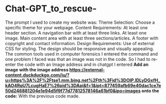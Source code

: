 # Chat-GPT_to_rescue-
The prompt I used to create my website was: Theme Selection: Choose a specific theme for your webpage.
Content Requirements:
At least one header section.
A navigation bar with at least three links.
At least one image.
Main content area with at least three sections/articles.
A footer with copyright and contact information.
Design Requirements:
Use of external CSS for styling.
The design should be responsive and visually appealing. The common tools used in computer forensics
I entered the command and one problem I faced was that an image was not in the code. So I had to re-enter the code with an Image address and in chatgpt I entered **Add an image with the image address https://external-content.duckduckgo.com/iu/?u=https%3A%2F%2Ftse1.mm.bing.net%2Fth%3Fid%3DOIP.lDLyDGxfH_kAO4RqU7LcugHaE7%26pid%3DApi&f=1&ipt=877459afb69e40dac1ce7e50d246881204e1e94d5f9f77d77812578146a61bf0&ipo=images onto the code:** With the previous code made. 
